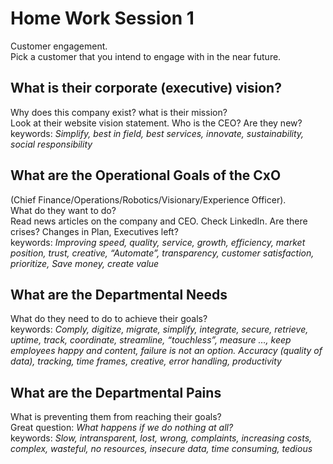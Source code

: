 # Home Work Session 1
Customer engagement.  
Pick a customer that you intend to engage with in the near future.

## What is their corporate (executive) vision?
Why does this company exist? what is their mission?  
Look at their website vision statement. Who is the CEO? Are they new?
keywords: *Simplify, best in field, best services, innovate, sustainability, social responsibility*
## What are the Operational Goals of the CxO
(Chief Finance/Operations/Robotics/Visionary/Experience Officer).  
What do they want to do?  
Read news articles on the company and CEO. Check LinkedIn.  Are there crises? Changes in Plan, Executives left?  
keywords: *Improving speed, quality, service, growth, efficiency, market position, trust, creative, 
“Automate”, transparency, customer satisfaction, prioritize, Save money, create value*  
## What are the Departmental Needs
What do they need to do to achieve their goals?  
keywords: *Comply, digitize, migrate, simplify, integrate, secure, retrieve, uptime, track, coordinate, streamline, “touchless”, measure …, keep employees happy and content, failure is not an option. Accuracy (quality of data), tracking, time frames, creative, error handling, productivity*

## What are the Departmental Pains
What is preventing them from reaching their goals?  
Great question: *What happens if we do nothing at all?*  
keywords: _Slow, intransparent, lost, wrong, complaints, increasing costs, complex, wasteful, no resources, insecure data, time consuming, tedious_

